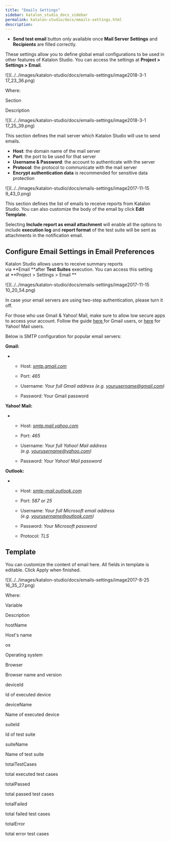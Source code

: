 ```yaml
---
title: "Emails Settings" 
sidebar: katalon_studio_docs_sidebar
permalink: katalon-studio/docs/emails-settings.html 
description: 
---
```

*   **Send test email** button only available once **Mail Server Settings** and **Recipients** are filled correctly.

These settings allow you to define global email configurations to be used in other features of Katalon Studio. You can access the settings at **Project > Settings > Email**. 

![](../../images/katalon-studio/docs/emails-settings/image2018-3-1 17_23_36.png)

Where:

Section

Description

![](../../images/katalon-studio/docs/emails-settings/image2018-3-1 17_25_39.png)

This section defines the mail server which Katalon Studio will use to send emails.

*   **Host**: the domain name of the mail server
*   **Port**: the port to be used for that server
*   **Username & Password**: the account to authenticate with the server
*   **Protocol**: the protocol to communicate with the mail server
*   **Encrypt authentication data** is recommended for sensitive data protection

![](../../images/katalon-studio/docs/emails-settings/image2017-11-15 9_43_0.png)

This section defines the list of emails to receive reports from Katalon Studio. You can also customize the body of the email by click **Edit Template**.

Selecting **Include report as email attachment** will enable all the options to include **execution log** and **report format** of the test suite will be sent as attachments in the notification email.

Configure Email Settings in Email Preferences
---------------------------------------------

Katalon Studio allows users to receive summary reports via **Email **after **Test Suites** execution. You can access this setting at **Project > Settings > Email **

![](../../images/katalon-studio/docs/emails-settings/image2017-11-15 10_20_54.png)

In case your email servers are using two-step authentication, please turn it off.

For those who use Gmail & Yahoo! Mail, make sure to allow low secure apps to access your account. Follow the guide [here ](https://support.google.com/accounts/answer/6010255)for Gmail users, or [here](https://help.yahoo.com/kb/account/SLN27791.html) for Yahoo! Mail users.

Below is SMTP configuration for popular email servers:

**Gmail:**

*   *   Host: _[smtp.gmail.com](http://smtp.gmail.com/)_
        
    *   Port: _465_
        
    *   Username: _Your full Gmail address (e.g. [yourusername@gmail.com](mailto:yourusername@gmail.com))_
        
    *   Password: Your Gmail password
        

**Yahoo! Mail:**

*   *   Host: _[smtp.mail.yahoo.com](http://smtp.mail.yahoo.com/)_
        
    *   Port: _465_
        
    *   Username: _Your full Yahoo! Mail address (e.g. [yourusername@yahoo.com](mailto:yourusername@yahoo.com))_
        
    *   Password: _Your Yahoo! Mail password_
        

**Outlook:**

*   *   Host: _[smtp-mail.outlook.com](http://smtp-mail.outlook.com/)_
        
    *   Port: _587 or 25_
        
    *   Username: _Your full Microsoft email address (e.g. [yourusername@outlook.com](mailto:yourusername@outlook.com))_
        
    *   Password: _Your Microsoft password_
        
    *   Protocol: _TLS_
        

Template
--------

You can customize the content of email here. All fields in template is editable. Click Apply when finished.

![](../../images/katalon-studio/docs/emails-settings/image2017-8-25 16_35_27.png)

Where:

Variable

Description

hostName

Host's name

os

Operating system

Browser

Browser name and version

deviceId

Id of executed device

deviceName

Name of executed device

suiteId

Id of test suite

suiteName

Name of test suite

totalTestCases

total executed test cases

totalPassed

total passed test cases

totalFailed

total failed test cases

totalError

total error test cases